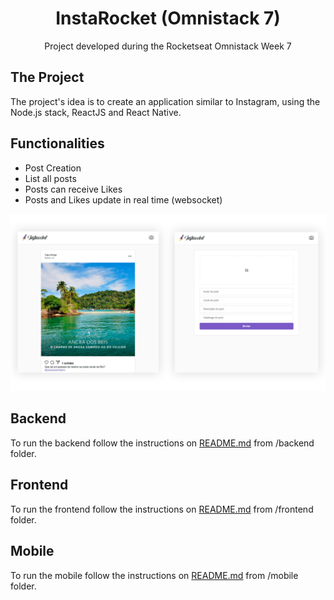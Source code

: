 <h1 align="center">InstaRocket (Omnistack 7)</h1>
<p align="center">Project developed during the Rocketseat Omnistack Week 7</p>

## The Project

 The project's idea is to create an application similar to Instagram, using the Node.js stack, ReactJS and React Native.

 ## Functionalities

- Post Creation
- List all posts
- Posts can receive Likes
- Posts and Likes update in real time (websocket)

<p align="center">
  <img src="https://github.com/rolfottenfels/InstaRocket/blob/main/assets/layout.jpg" />
</p>

## Backend

To run the backend follow the instructions on [README.md](https://github.com/rolfottenfels/InstaRocket/blob/master/backend/README.md) from /backend folder.


## Frontend

To run the frontend follow the instructions on [README.md](https://github.com/rolfottenfels/InstaRocket/blob/master/frontend/README.md) from /frontend folder.


## Mobile

To run the mobile follow the instructions on [README.md](https://github.com/rolfottenfels/InstaRocket/blob/master/mobile/README.md) from /mobile folder.
